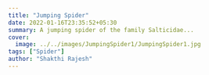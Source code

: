 ```yaml
---
title: "Jumping Spider"
date: 2022-01-16T23:35:52+05:30
summary: A jumping spider of the family Salticidae...
cover:
  image: ../../images/JumpingSpider1/JumpingSpider1.jpg
tags: ["Spider"]
author: "Shakthi Rajesh"
---
```

